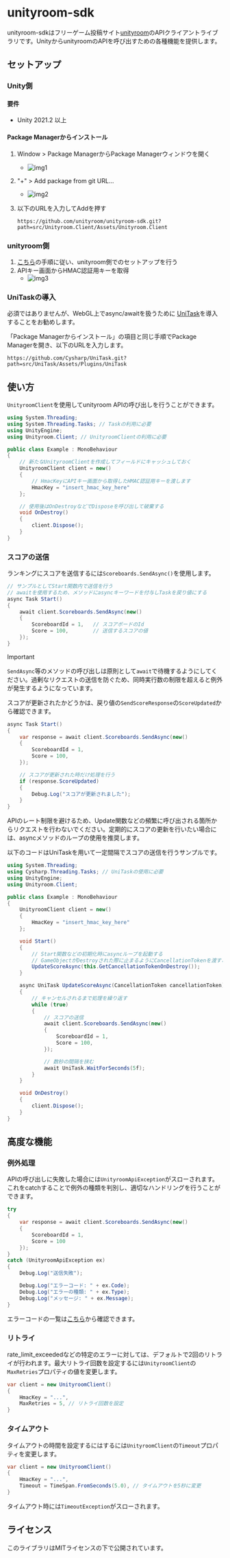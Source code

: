 # unityroom-sdk

unityroom-sdkはフリーゲーム投稿サイト[unityroom](https://unityroom.com/)のAPIクライアントライブラリです。UnityからunityroomのAPIを呼び出すための各種機能を提供します。

## セットアップ

### Unity側

#### 要件

* Unity 2021.2 以上

#### Package Managerからインストール

1. Window > Package ManagerからPackage Managerウィンドウを開く
    * ![img1](docs/img1.png)

2. "+" > Add package from git URL...
   * ![img2](docs/img2.png)

3. 以下のURLを入力してAddを押す   
    ```plaintext
    https://github.com/unityroom/unityroom-sdk.git?path=src/Unityroom.Client/Assets/Unityroom.Client
    ```

### unityroom側

1. [こちら](https://unityroom-help.notion.site/4fae458305a948818b90e50dcad6a3f3?pvs=4)の手順に従い、unityroom側でのセットアップを行う
2. APIキー画面からHMAC認証用キーを取得
    * ![img3](docs/img3.png)

### UniTaskの導入

必須ではありませんが、WebGL上でasync/awaitを扱うために
[UniTask](https://github.com/Cysharp/UniTask?tab=readme-ov-file#install-via-git-url)を導入することをお勧めします。

「Package Managerからインストール」の項目と同じ手順でPackage Managerを開き、以下のURLを入力します。

```plaintext
https://github.com/Cysharp/UniTask.git?path=src/UniTask/Assets/Plugins/UniTask
```

## 使い方

`UnityroomClient`を使用してunityroom APIの呼び出しを行うことができます。

```cs
using System.Threading;
using System.Threading.Tasks; // Taskの利用に必要
using UnityEngine;
using Unityroom.Client; // UnityroomClientの利用に必要

public class Example : MonoBehaviour
{
    // 新たなUnityroomClientを作成してフィールドにキャッシュしておく
    UnityroomClient client = new()
    {
        // HmacKeyにAPIキー画面から取得したHMAC認証用キーを渡します
        HmacKey = "insert_hmac_key_here"
    };

    // 使用後はOnDestroyなどでDisposeを呼び出して破棄する
    void OnDestroy()
    {
        client.Dispose();
    }
}
```

### スコアの送信

ランキングにスコアを送信するには`Scoreboards.SendAsync()`を使用します。

```cs
// サンプルとしてStart関数内で送信を行う
// awaitを使用するため、メソッドにasyncキーワードを付与しTaskを戻り値にする
async Task Start()
{
    await client.Scoreboards.SendAsync(new()
    {
        ScoreboardId = 1,   // スコアボードのId
        Score = 100,        // 送信するスコアの値
    });
}
```

>[!IMPORTANT]
> `SendAsync`等のメソッドの呼び出しは原則として`await`で待機するようにしてください。過剰なリクエストの送信を防ぐため、同時実行数の制限を超えると例外が発生するようになっています。

スコアが更新されたかどうかは、戻り値の`SendScoreResponse`の`ScoreUpdated`から確認できます。

```cs
async Task Start()
{
    var response = await client.Scoreboards.SendAsync(new()
    {
        ScoreboardId = 1,
        Score = 100,
    });

    // スコアが更新された時だけ処理を行う
    if (response.ScoreUpdated)
    {
        Debug.Log("スコアが更新されました");
    }
}
```

APIのレート制限を避けるため、Update関数などの頻繁に呼び出される箇所からリクエストを行わないでください。定期的にスコアの更新を行いたい場合には、asyncメソッドのループの使用を推奨します。

以下のコードはUniTaskを用いて一定間隔でスコアの送信を行うサンプルです。

```cs
using System.Threading;
using Cysharp.Threading.Tasks; // UniTaskの使用に必要
using UnityEngine;
using Unityroom.Client;

public class Example : MonoBehaviour
{
    UnityroomClient client = new()
    {
        HmacKey = "insert_hmac_key_here"
    };

    void Start()
    {
        // Start関数などの初期化時にasyncループを起動する
        // GameObjectがDestroyされた際に止まるようにCancellationTokenを渡すこと
        UpdateScoreAsync(this.GetCancellationTokenOnDestroy());
    }

    async UniTask UpdateScoreAsync(CancellationToken cancellationToken)
    {
        // キャンセルされるまで処理を繰り返す
        while (true)
        {
            // スコアの送信
            await client.Scoreboards.SendAsync(new()
            {
                ScoreboardId = 1,
                Score = 100,
            });

            // 数秒の間隔を挟む
            await UniTask.WaitForSeconds(5f);
        }
    }

    void OnDestroy()
    {
        client.Dispose();
    }
}
```

## 高度な機能

### 例外処理

APIの呼び出しに失敗した場合には`UnityroomApiException`がスローされます。これをcatchすることで例外の種類を判別し、適切なハンドリングを行うことができます。

```cs
try
{
    var response = await client.Scoreboards.SendAsync(new()
    {
        ScoreboardId = 1,
        Score = 100
    });
}
catch (UnityroomApiException ex)
{
    Debug.Log("送信失敗");

    Debug.Log("エラーコード: " + ex.Code);
    Debug.Log("エラーの種類: " + ex.Type);
    Debug.Log("メッセージ: " + ex.Message);
}
```

エラーコードの一覧は[こちら](https://help.unityroom.com/1945cff8a8e3422db82bc8052b9b2dfc)から確認できます。

### リトライ

rate_limit_exceededなどの特定のエラーに対しては、デフォルトで2回のリトライが行われます。最大リトライ回数を設定するには`UnityroomClient`の`MaxRetries`プロパティの値を変更します。

```cs
var client = new UnityroomClient()
{
    HmacKey = "...",
    MaxRetries = 5, // リトライ回数を設定
}
```

### タイムアウト

タイムアウトの時間を設定するにはするには`UnityroomClient`の`Timeout`プロパティを変更します。

```cs
var client = new UnityroomClient()
{
    HmacKey = "...",
    Timeout = TimeSpan.FromSeconds(5.0), // タイムアウトを5秒に変更
}
```

タイムアウト時には`TimeoutException`がスローされます。

## ライセンス

このライブラリはMITライセンスの下で公開されています。
